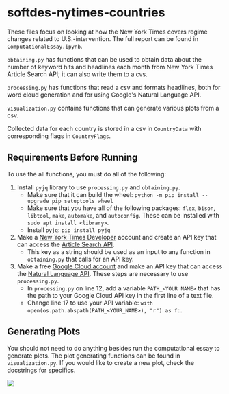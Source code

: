 # softdes-nytimes-countries

These files focus on looking at how the New York Times covers regime changes related to U.S.-intervention.
The full report can be found in `ComputationalEssay.ipynb`. 

`obtaining.py` has functions that can be used to obtain data about the number of keyword hits and headlines each month from New York Times Article Search API; it can also write them to a cvs. 

`processing.py` has functions that read a csv and formats headlines, both for word cloud generation and for using Google's Natural Language API. 

`visualization.py` contains functions that can generate various plots from a csv.

Collected data for each country is stored in a csv in `CountryData` with corresponding flags in `CountryFlags`.

## Requirements Before Running
To use the all functions, you must do all of the following:
1. Install `pyjq` library to use `processing.py` and `obtaining.py`.
    - Make sure that it can build the wheel: `python -m pip install --upgrade pip setuptools wheel`
    - Make sure that you have all of the following packages: `flex`, `bison`, `libtool`, `make`, `automake`, and `autoconfig`. These can be installed with `sudo apt install <library>`.
    - Install `pyjq`: `pip install pyjq` 
2. Make a [New York Times Developer](https://developer.nytimes.com/) account and create an API key that can access the [Article Search API](https://developer.nytimes.com/docs/articlesearch-product/1/overview). 
    - This key as a string should be used as an input to any function in `obtaining.py` that calls for an API key. 
3. Make a free [Google Cloud account](https://cloud.google.com/) and make an API key that can access the [Natural Language API](https://cloud.google.com/natural-language). These steps are necessary to use `processing.py`.
    - In `processing.py` on line 12, add a variable `PATH_<YOUR NAME>` that has the path to your Google Cloud API key in the first line of a text file. 
    - Change line 17 to use your API variable: `with open(os.path.abspath(PATH_<YOUR_NAME>), "r") as f:`. 

## Generating Plots
You should not need to do anything besides run the computational essay to generate plots. The plot generating functions can be found in `visualization.py`. If you would like to create a new plot, check the docstrings for specifics.

![](https://developer.nytimes.com/files/poweredby_nytimes_200c.png?v=1583354208354)